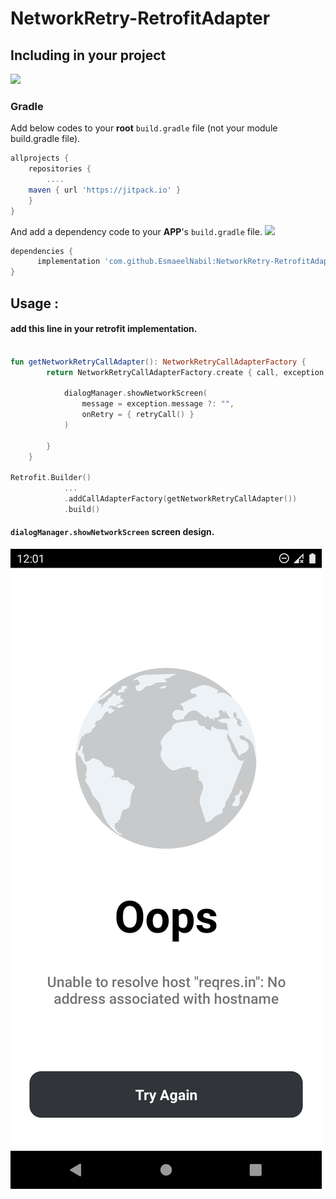 # NetworkRetry-RetrofitAdapter

## Including in your project
[![](https://jitpack.io/v/EsmaeelNabil/NetworkRetry-RetrofitAdapter.svg)](https://jitpack.io/#EsmaeelNabil/NetworkRetry-RetrofitAdapter)
### Gradle 
Add below codes to your **root** `build.gradle` file (not your module build.gradle file).
```gradle
allprojects {
    repositories {
    	....
	maven { url 'https://jitpack.io' }
    }
}
```
And add a dependency code to your **APP**'s `build.gradle` file. [![](https://jitpack.io/v/EsmaeelNabil/NetworkRetry-RetrofitAdapter.svg)](https://jitpack.io/#EsmaeelNabil/NetworkRetry-RetrofitAdapter)
```gradle
dependencies {
	  implementation 'com.github.EsmaeelNabil:NetworkRetry-RetrofitAdapter:0.5'
}
```
## Usage :

#### add this line in your retrofit implementation.
``` kotlin

fun getNetworkRetryCallAdapter(): NetworkRetryCallAdapterFactory {
        return NetworkRetryCallAdapterFactory.create { call, exception, retryCall ->

            dialogManager.showNetworkScreen(
                message = exception.message ?: "",
                onRetry = { retryCall() }
            )

        }
    }

Retrofit.Builder()
            ...
            .addCallAdapterFactory(getNetworkRetryCallAdapter())
            .build()

```

#### `dialogManager.showNetworkScreen` screen design.
![dialogManager.showNetworkScreen](art/screen.png)